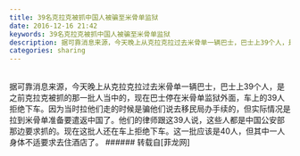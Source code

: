 ```yaml
---
title: 39名克拉克被抓中国人被骗至米骨单监狱
date: 2016-12-16 21:42
keywords: 39名克拉克被抓中国人被骗至米骨单监狱
description: 据可靠消息来源，今天晚上从克拉克拉过去米骨单一辆巴士，巴士上39个人，是之前克拉克被抓的那一批人当中的，现在巴士停在米骨单监狱外面，车上的39人拒绝下车。因为当时拉他们走的时候是骗他们说去移民局办手续的，但实际情况是拉到米骨单准备要遣返中国了。他们的律师跟这39人说，这些人都是中国公安部那边要求抓的。现在这批人还在车上拒绝下车。这一批应该是40人，但其中一人身体不适要求去住酒店了。
categories: sharing
---
```

<td class="t_f" id="postmessage_444045">

<br/>
据可靠消息来源，今天晚上从克拉克拉过去米骨单一辆巴士，巴士上39个人，是之前克拉克被抓的那一批人当中的，现在巴士停在米骨单监狱外面，车上的39人拒绝下车。因为当时拉他们走的时候是骗他们说去移民局办手续的，但实际情况是拉到米骨单准备要遣返中国了。他们的律师跟这39人说，这些人都是中国公安部那边要求抓的。现在这批人还在车上拒绝下车。这一批应该是40人，但其中一人身体不适要求去住酒店了。</td>
###### 转载自[菲龙网]